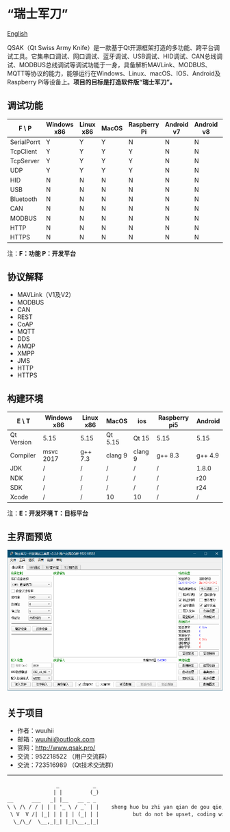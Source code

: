 # “瑞士军刀”

[English](../../README.md)  
  
QSAK（Qt Swiss Army Knife）是一款基于Qt开源框架打造的多功能、跨平台调试工具。它集串口调试、网口调试、蓝牙调试、USB调试、HID调试、CAN总线调试、MODBUS总线调试等调试功能于一身，具备解析MAVLink、MODBUS、MQTT等协议的能力，能够运行在Windows、Linux、macOS、IOS、Android及Raspberry Pi等设备上。**项目的目标是打造软件版“瑞士军刀”。**

## 调试功能

| F \\ P         | Windows x86 | Linux x86    | MacOS        | Raspberry Pi    | Android v7   | Android v8   | Android x86  |
| -------------- | ----------- | ------------ | ------------ | --------------- | ------------ | ------------ | ------------ |
| SerialPorrt    | Y           | Y            | Y            |  N              | N            | N            | N            |
| TcpClient      | Y           | Y            | Y            |  Y              | N            | N            | N            |
| TcpServer      | Y           | Y            | Y            |  Y              | N            | N            | N            |
| UDP            | Y           | Y            | Y            |  Y              | N            | N            | N            |
| HID            | N           | N            | N            |  N              | N            | N            | N            |
| USB            | N           | N            | N            |  N              | N            | N            | N            |
| Bluetooth      | N           | N            | N            |  N              | N            | N            | N            |
| CAN            | N           | N            | N            |  N              | N            | N            | N            |
| MODBUS         | N           | N            | N            |  N              | N            | N            | N            |
| HTTP           | N           | N            | N            |  N              | N            | N            | N            |
| HTTPS          | N           | N            | N            |  N              | N            | N            | N            |

注：**F：功能 P：开发平台**

## 协议解释

* MAVLink（V1及V2）
* MODBUS
* CAN
* REST
* CoAP
* MQTT
* DDS
* AMQP
* XMPP
* JMS
* HTTP
* HTTPS

## 构建环境

| E \\ T         | Windows x86 | Linux x86    | MacOS        | ios             | Raspberry pi5   | Android        |
| -------------- | ----------- | ------------ | ------------ | ------------    | --------------- |--------------- |
| Qt Version     | 5.15        | 5.15         | Qt 5.15      |  Qt 15          | 5.15            | 5.15           |
| Compiler       | msvc 2017   | g++ 7.3      | clang 9      |  clang 9        | g++ 8.3         | g++ 4.9        |
| JDK            | /           | /            | /            | /               | /               | 1.8.0          |
| NDK            | /           | /            | /            | /               | /               | r20            |
| SDK            | /           | /            | /            | /               | /               | r24            |
| Xcode          | /           | /            | 10           | 10              | /               | /              |

注：**E：开发环境 T：目标平台**

## 主界面预览

![MainWindow.png](MainWindow.png)

## 关于项目

* 作者：wuuhii
* 邮箱：wuuhii@outlook.com
* 官网：<http://www.qsak.pro/>
* 交流：952218522 （用户交流群）
* 交流：723516989 （Qt技术交流群）

***************

```txt
                _           _
               | |         (_)
__      ___   _| |__   __ _ _
\ \ /\ / / | | | '_ \ / _` | |    sheng huo bu zhi yan qian de gou qie, hai you yuan fang de gou qie.
 \ V  V /| |_| | | | | (_| | |           but do not be upset, coding will make you happy.
  \_/\_/  \__,_|_| |_|\__,_|_|                                                               --Confucius
```
